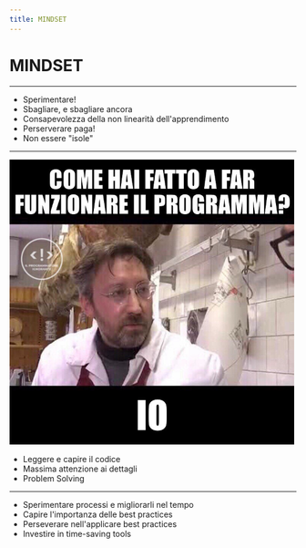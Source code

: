 ```yaml
---
title: MINDSET
---
```


# MINDSET

---

* Sperimentare!
* Sbagliare, e sbagliare ancora
* Consapevolezza della non linearità dell'apprendimento
* Perserverare paga!
* Non essere "isole"

---

<div class="row">
<div class="col-6 align-self-center">

<img src="./assets/photo_2019-04-04 21.25.31.jpeg" height="500"/>

</div>
<div class="col-6 text-left">

- Leggere e capire il codice
- Massima attenzione ai dettagli
- Problem Solving

</div>
</div>

---

* Sperimentare processi e migliorarli nel tempo
* Capire l'importanza delle best practices
* Perseverare nell'applicare best practices
* Investire in time-saving tools
